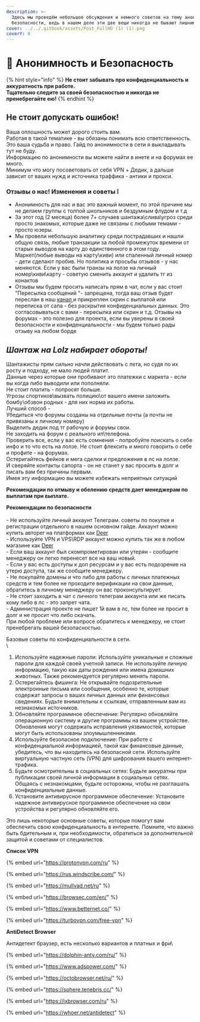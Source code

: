 ```yaml
---
description: >-
  Здесь мы проведём небольшое обсуждения и немного советов на тему анонимности и
  безопасности, ведь в нашем деле эти две вещи никогда не бывают лишними =)
cover: ../../.gitbook/assets/Post_FullHD (1) (1).png
coverY: 0
---
```


# 🤡 Анонимность и Безопасность

{% hint style="info" %}
**Не стоит забывать про конфиденциальность и аккуратность при работе.**\
**Тщательно следите за своей безопасностью и никогда не пренебрегайте ею!**
{% endhint %}

## Не стоит допускать ошибок!

Ваша оплошность может дорого стоить вам.\
Работая в такой тематике - вы обязаны понимать всю ответственность. \
Это ваша судьба и право. Гайд по анонимности в сети я выкладывать тут не буду.\
Информацию по анонимности вы можете найти в инете и на форумах ее много.\
Минимум что могу посоветовать от себя VPN + Дедик, а дальше зависит от ваших нужд и источника траффика - антики и прокси.

### **Отзывы о нас! Изменения и советы ❕**

* Анонимность для нас и вас это важный момент, по этой причине мы не делаем группы с толпой школьников и бездумным флудом и т.д
* За этот год (2 месяца) более 7+ случаев шантажа\слива\угроз среди просто знакомых, которые даже не связаны с любыми темами - просто юзеры.
* Мы провели небольшую аналитику среди пострадавших и нашли общую связь, любые транзакции за любой промежуток времени от старых выводов на карту до единственного в этом году. Маркет(любые выводы на карту\киви) или спаленный личный номер - дети сделают пробив. Но политика и просьбы отзывов - у нас меняются. Если у вас были транзы на лолзе на личный номер\киви\карту - советую сменить аккаунт и удалить тг из конактов
* Отзывы мы будем просить написать прям в чат, если у вас стоит "Пересылка сообщений "- запрещена, тогда ваш отзыв будет переслан в наш [канал ](https://t.me/cryptograb\_reviws)и прикреплен скрин с выплатой или переписка от сапа - без раскрытия конфиденциальных данных. Это согласовываться с вами - пересылка или скрин и т.д. Отзывы на форумах - это полезно для проекта, если вы уверены в своей безопасности и конфиденциальности - мы будем только рады отзыву на любом борде

## _Шантаж на Lolz набирает обороты!_

Шантажисты прям сильно начли действовать с лета, но судя по их росту и подходу, не мало людей платит.\
Данные через которые они пробивают это платежки с маркета - если вы когда либо выводили или пополняли.\
Не стоит платить - попросят больше.\
Угрозы спортиков\вызвать полицию\от вашего имени заложить бомбу\обзвон родных - для них норма их работы.\
Лучший способ - \
Убедиться что форумы созданы на отдельные почты (а почты не привязаны к личному номеру)\
Выделить дедик под тг рабочую и форумы свои.\
Не заходить на форум с реального ип\телефона.\
Проверить все, если у вас есть сомнения - попробуйте поискать о себе инфо и то что есть на лолзе. Не стоит флексить и много говорить о себе и профите - на форумах.\
Остеригайтесь фейков и мега сделки и предложения в лс на лолзе.\
И сверяйте контакты сапорта - он не станет у вас просить в долг и писать вам без причины первым.\
Имея эту информацию вы можете избежать неприятных ситуаций



**Рекомендации по отмыву и обелению средств дает менеджерам по выплатам при выплате.**



**Рекомендации по безопасности**\
\
\- Не используйте личный аккаунт Телеграм. советы по покупке и регистрации отдельного в нашем основном гайде. Аккаунт можно купить авторег на платформах как [Deer](https://rents.page/ru/search/?q=telegram)\
\- Используйте VPN и VPS\RDP аккаунт можно купить так же в любом магазине как [Deer ](https://rents.page/ru/search/?q=vpn)\
\- Если ваш аккаунт был скомпрометирован или утерян - сообщите менеджеру он легко перенесет все на ваш новый.\
\- Если у вас есть доступы к доп ресурсам и у вас есть подозрение на утерю доступа, так же сообщите менеджеру.\
\- Не покупайте домены и что либо для работы с личных платежных средств и тем более не проходите верификации на свои данные, обратитесь в личному менеджеру он вас проконсультирует.\
\- Не стоит заходить в чат с личного телеграм аккаунта или же писать кому либо в лс - это запрет чата.\
\- Администрация проекте не пишет 1й вам в лс, тем более не просит в долг и не просит что либо скачать. \
При любой проблеме или вопросе обратитесь к менеджеру, не стоит пренебрегать вашей безопасностью.

Базовые советы по конфиденциальности в сети.\
\


1. Используйте надежные пароли: Используйте уникальные и сложные пароли для каждой своей учетной записи. Не используйте личную информацию, такую как даты рождения или имена домашних животных. Также рекомендуется регулярно менять пароли.
2. Остерегайтесь фишинга: Не открывайте подозрительные электронные письма или сообщения, особенно те, которые содержат запросы о ваших личных данных или финансовых сведениях. Будьте внимательны к ссылкам, отправленным вам из незнакомых источников.
3. Обновляйте программное обеспечение: Регулярно обновляйте операционную систему и другие программы на вашем устройстве. Обновления могут содержать исправления уязвимостей, которые могут быть использованы злоумышленниками.
4. Используйте безопасное подключение: При работе с конфиденциальной информацией, такой как финансовые данные, убедитесь, что вы находитесь на безопасной сети. Используйте виртуальную частную сеть (VPN) для шифрования вашего интернет-трафика.
5. Будьте осмотрительны в социальных сетях: Будьте аккуратны при публикации своей личной информации в социальных сетях. Общаясь с незнакомцами, будьте осторожны, чтобы не разглашать конфиденциальные данные.
6. Установите антивирусное программное обеспечение: Установите надежное антивирусное программное обеспечение на свои устройства и регулярно обновляйте его.

Это лишь некоторые основные советы, которые помогут вам обеспечить свою конфиденциальность в интернете. Помните, что важно быть бдительным и, при необходимости, обратиться за дополнительной защитой и советами от специалистов.



**Спиcок VPN**

{% embed url="https://protonvpn.com/ru" %}

{% embed url="https://rus.windscribe.com/" %}

{% embed url="https://mullvad.net/ru" %}

{% embed url="https://browsec.com/en/" %}

{% embed url="https://www.betternet.co/" %}

{% embed url="https://turbovpn.com/free-vpn" %}

**AntiDetect Browser**

Антидетект браузер, есть несколько вариантов и платных и фри\


{% embed url="https://dolphin-anty.com/ru/" %}

{% embed url="https://www.adspower.com/" %}

{% embed url="https://octobrowser.net/ru/" %}

{% embed url="https://sphere.tenebris.cc/" %}

{% embed url="https://ixbrowser.com/ru" %}

{% embed url="https://whoer.net/antidetect" %}
